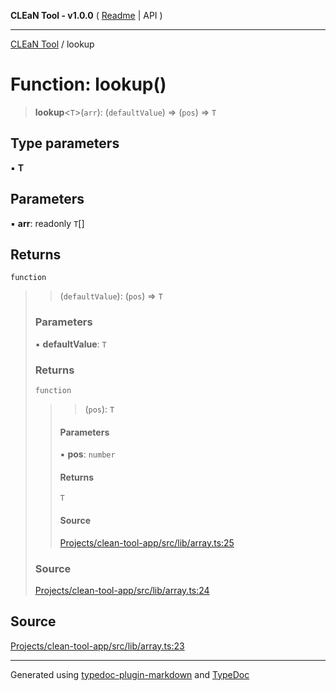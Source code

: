 **CLEaN Tool - v1.0.0** ( [Readme](../README.md) \| API )

***

[CLEaN Tool](../exports.md) / lookup

# Function: lookup()

> **lookup**\<`T`\>(`arr`): (`defaultValue`) => (`pos`) => `T`

## Type parameters

▪ **T**

## Parameters

▪ **arr**: readonly `T`[]

## Returns

`function`

> > (`defaultValue`): (`pos`) => `T`
>
> ### Parameters
>
> ▪ **defaultValue**: `T`
>
> ### Returns
>
> `function`
>
> > > (`pos`): `T`
> >
> > #### Parameters
> >
> > ▪ **pos**: `number`
> >
> > #### Returns
> >
> > `T`
> >
> > #### Source
> >
> > [Projects/clean-tool-app/src/lib/array.ts:25](https://github.com/yuckyh/clean-tool-app/)
> >
>
> ### Source
>
> [Projects/clean-tool-app/src/lib/array.ts:24](https://github.com/yuckyh/clean-tool-app/)
>

## Source

[Projects/clean-tool-app/src/lib/array.ts:23](https://github.com/yuckyh/clean-tool-app/)

***

Generated using [typedoc-plugin-markdown](https://www.npmjs.com/package/typedoc-plugin-markdown) and [TypeDoc](https://typedoc.org/)
